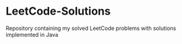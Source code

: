 # LeetCode-Solutions
Repository containing my solved LeetCode problems with solutions implemented in Java
